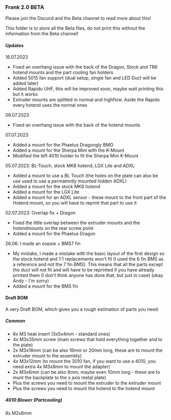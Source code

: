### Frank 2.0 BETA

Please join the Discord and the Beta channel to read more about this!

This folder is to store all the Beta files, do not print this without the information from the Beta channel!

#### Updates

16.07.2023
- Fixed an overhang issue with the back of the Dragon, Stock and TR6 hotend mounts and the part cooling fan holders
- Added 5015 fan support (dual setup, single fan and LED Duct will be added later)
- Added Rapido UHF, this will be improved soon, maybe wait printing this but it works
- Extruder mounts are splitted in normal and highflow. Aside the Rapido every hotend uses the normal ones

09.07.2023
- Fixed an overhang issue with the back of the hotend mounts 

07.07.2023
- Added a mount for the Phaetus Dragongly BMO
- Added a mount for the Sherpa Mini with the K-Mount
- Modified the left 4010 holder to fit the Sherpa Mini K-Mount

05.07.2023: BL-Touch, stock MK8 hotend, LGX Lite and ADXL
- Added a mount to use a BL Touch (the holes on the plate can also be use used to use a permamntly mounted hidden ADXL)
- Added a mount for the stock MK8 hotend
- Added a mount for the LGX Lite
- Added a mount for an ADXL sensor - these mount to the front part of the Hotend mount, so you will have to reprint that part to use it

02.07.2023: Overlap fix + Dragon
- Fixed the little overlap between the extruder mounts and the hotendmounts on the rear screw point
- Added a mount for the Phaetus Dragon

26.06: I made an oopsie + BMS7 fin
- My mistake, I made a mistake with the basic layout of the first design so the stock hotend and 1:1 replacements won't fit (I used the 6 fin BMS as a reference and not the 7 fin BMS). This means that all the parts except the duct will not fit and will have to be reprinted if you have already printed them (I don't think anyone has done that, but just in case) (okay Andy - I'm sorry)
- Added a mount for the BMS fin

#### Draft BOM

A very Draft BOM, which gives you a rough estimation of parts you need:

##### Common
- 8x M3 heat insert (3x5x4mm - standard ones)
- 4x M3x35mm screw (main screws that hold everything together and to the plate)
- 2x M3x18mm (can be also 16mm or 20mm long, these are to mount the extruder mount to the assembly)
- 4x M3x12mm (to mount the 3010 fan, if you want to use a 4010, you need extra 4x M3x8mm to mount the adapter)
- 2x M3x6mm (can be also 8mm, maybe even 10mm long - these are to munt the backplate to the x axis metal plate)
- Plus the screws you need to mount the extruder to the extruder mount
- Plus the screws you need to mount the hotend to the hotend mount

##### 4010 Blower (Partcooling)

8x M2x8mm 